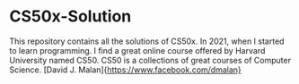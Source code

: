 # CS50x-Solution
This repository contains all the solutions of CS50x. 
In 2021, when I started to learn programming. I find a great online course offered by Harvard University named CS50.
CS50 is a collections of great courses of Computer Science. [David J. Malan]{https://www.facebook.com/dmalan}
